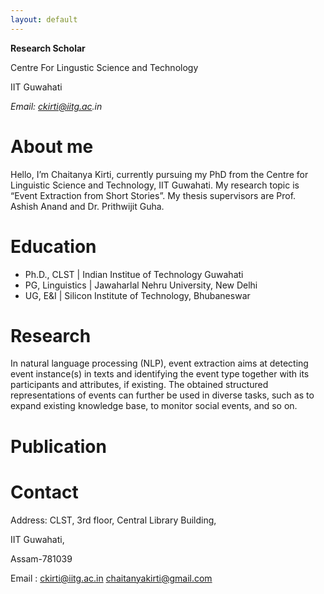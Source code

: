 ```yaml
---
layout: default
---
```


**Research Scholar**

<p>Centre For Lingustic Science and Technology</p>

IIT Guwahati

_Email: ckirti@iitg.ac.in_

# About me

Hello, I’m Chaitanya Kirti, currently pursuing my PhD from the Centre for Linguistic Science and Technology, IIT Guwahati. My research topic is “Event Extraction from Short Stories”. My thesis supervisors are Prof. Ashish Anand and Dr. Prithwijit Guha.    

# Education
- Ph.D., CLST | Indian Institue of Technology Guwahati 							       		
- PG, Linguistics	| Jawaharlal Nehru University, New Delhi 			        		
- UG, E&I | Silicon Institute of Technology, Bhubaneswar 

# Research

In natural language processing (NLP), event extraction aims at detecting event instance(s) in texts and identifying the event type together with its participants and attributes, if existing. The obtained structured representations of events can further be used in diverse tasks, such as to expand existing knowledge base, to monitor social events, and so on.


# Publication


# Contact

Address: CLST, 3rd floor, Central Library Building,

IIT Guwahati, 

Assam-781039

Email : ckirti@iitg.ac.in
        chaitanyakirti@gmail.com

